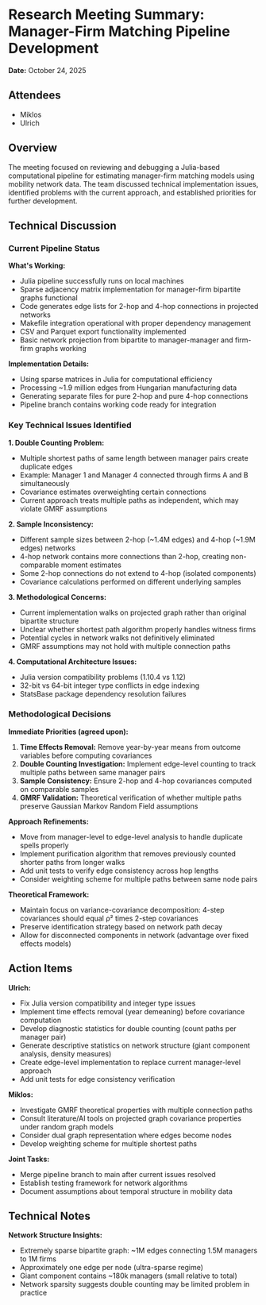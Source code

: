 # Research Meeting Summary: Manager-Firm Matching Pipeline Development

**Date:** October 24, 2025  

## Attendees

- Miklos
- Ulrich

## Overview

The meeting focused on reviewing and debugging a Julia-based computational pipeline for estimating manager-firm matching models using mobility network data. The team discussed technical implementation issues, identified problems with the current approach, and established priorities for further development.

## Technical Discussion

### Current Pipeline Status

**What's Working:**
- Julia pipeline successfully runs on local machines
- Sparse adjacency matrix implementation for manager-firm bipartite graphs functional
- Code generates edge lists for 2-hop and 4-hop connections in projected networks
- Makefile integration operational with proper dependency management
- CSV and Parquet export functionality implemented
- Basic network projection from bipartite to manager-manager and firm-firm graphs working

**Implementation Details:**
- Using sparse matrices in Julia for computational efficiency
- Processing ~1.9 million edges from Hungarian manufacturing data
- Generating separate files for pure 2-hop and pure 4-hop connections
- Pipeline branch contains working code ready for integration

### Key Technical Issues Identified

**1. Double Counting Problem:**
- Multiple shortest paths of same length between manager pairs create duplicate edges
- Example: Manager 1 and Manager 4 connected through firms A and B simultaneously
- Covariance estimates overweighting certain connections
- Current approach treats multiple paths as independent, which may violate GMRF assumptions

**2. Sample Inconsistency:**
- Different sample sizes between 2-hop (~1.4M edges) and 4-hop (~1.9M edges) networks
- 4-hop network contains more connections than 2-hop, creating non-comparable moment estimates
- Some 2-hop connections do not extend to 4-hop (isolated components)
- Covariance calculations performed on different underlying samples

**3. Methodological Concerns:**
- Current implementation walks on projected graph rather than original bipartite structure
- Unclear whether shortest path algorithm properly handles witness firms
- Potential cycles in network walks not definitively eliminated
- GMRF assumptions may not hold with multiple connection paths

**4. Computational Architecture Issues:**
- Julia version compatibility problems (1.10.4 vs 1.12)
- 32-bit vs 64-bit integer type conflicts in edge indexing
- StatsBase package dependency resolution failures

### Methodological Decisions

**Immediate Priorities (agreed upon):**
1. **Time Effects Removal:** Remove year-by-year means from outcome variables before computing covariances
2. **Double Counting Investigation:** Implement edge-level counting to track multiple paths between same manager pairs
3. **Sample Consistency:** Ensure 2-hop and 4-hop covariances computed on comparable samples
4. **GMRF Validation:** Theoretical verification of whether multiple paths preserve Gaussian Markov Random Field assumptions

**Approach Refinements:**
- Move from manager-level to edge-level analysis to handle duplicate spells properly
- Implement purification algorithm that removes previously counted shorter paths from longer walks
- Add unit tests to verify edge consistency across hop lengths
- Consider weighting scheme for multiple paths between same node pairs

**Theoretical Framework:**
- Maintain focus on variance-covariance decomposition: 4-step covariances should equal ρ² times 2-step covariances
- Preserve identification strategy based on network path decay
- Allow for disconnected components in network (advantage over fixed effects models)

## Action Items

**Ulrich:**
- Fix Julia version compatibility and integer type issues
- Implement time effects removal (year demeaning) before covariance computation
- Develop diagnostic statistics for double counting (count paths per manager pair)
- Generate descriptive statistics on network structure (giant component analysis, density measures)
- Create edge-level implementation to replace current manager-level approach
- Add unit tests for edge consistency verification

**Miklos:**
- Investigate GMRF theoretical properties with multiple connection paths
- Consult literature/AI tools on projected graph covariance properties under random graph models
- Consider dual graph representation where edges become nodes
- Develop weighting scheme for multiple shortest paths

**Joint Tasks:**
- Merge pipeline branch to main after current issues resolved
- Establish testing framework for network algorithms
- Document assumptions about temporal structure in mobility data

## Technical Notes

**Network Structure Insights:**
- Extremely sparse bipartite graph: ~1M edges connecting 1.5M managers to 1M firms
- Approximately one edge per node (ultra-sparse regime)
- Giant component contains ~180k managers (small relative to total)
- Network sparsity suggests double counting may be limited problem in practice

